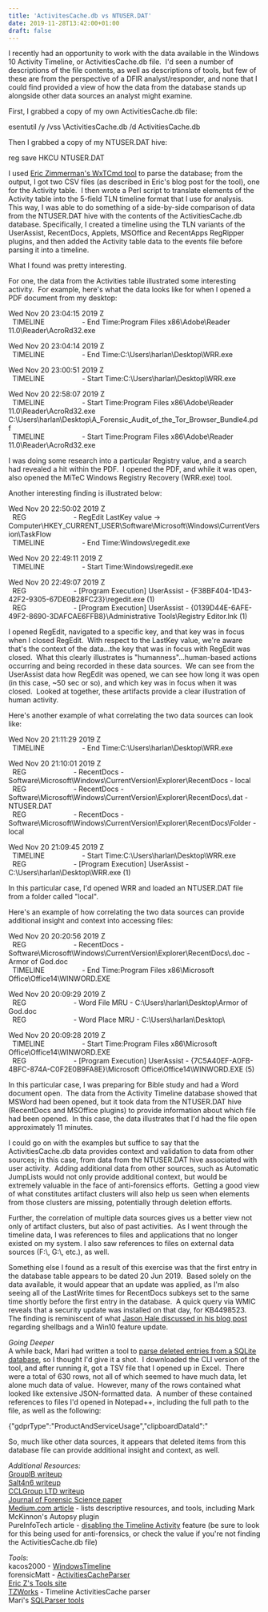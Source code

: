 ```yaml
---
title: 'ActivitesCache.db vs NTUSER.DAT'
date: 2019-11-28T13:42:00+01:00
draft: false
---
```


I recently had an opportunity to work with the data available in the Windows 10 Activity Timeline, or ActivitiesCache.db file.  I'd seen a number of descriptions of the file contents, as well as descriptions of tools, but few of these are from the perspective of a DFIR analyst/responder, and none that I could find provided a view of how the data from the database stands up alongside other data sources an analyst might examine.  
  
First, I grabbed a copy of my own ActivitiesCache.db file:  
  
esentutil /y /vss \\ActivitiesCache.db /d ActivitiesCache.db  
  
Then I grabbed a copy of my NTUSER.DAT hive:  
  
reg save HKCU NTUSER.DAT  
  
I used [Eric Zimmerman's WxTCmd tool](https://binaryforay.blogspot.com/2018/05/introducing-wxtcmd.html) to parse the database; from the output, I got two CSV files (as described in Eric's blog post for the tool), one for the Activity table.  I then wrote a Perl script to translate elements of the Activity table into the 5-field TLN timeline format that I use for analysis.  This way, I was able to do something of a side-by-side comparison of data from the NTUSER.DAT hive with the contents of the ActivitiesCache.db database. Specifically, I created a timeline using the TLN variants of the UserAssist, RecentDocs, Applets, MSOffice and RecentApps RegRipper plugins, and then added the Activity table data to the events file before parsing it into a timeline.  
  
What I found was pretty interesting.  
  
For one, the data from the Activities table illustrated some interesting activity.  For example, here's what the data looks like for when I opened a PDF document from my desktop:  
  
Wed Nov 20 23:04:15 2019 Z  
  TIMELINE                   - End Time:Program Files x86\\Adobe\\Reader 11.0\\Reader\\AcroRd32.exe   
  
Wed Nov 20 23:04:14 2019 Z  
  TIMELINE                   - End Time:C:\\Users\\harlan\\Desktop\\WRR.exe   
  
Wed Nov 20 23:00:51 2019 Z  
  TIMELINE                   - Start Time:C:\\Users\\harlan\\Desktop\\WRR.exe   
  
Wed Nov 20 22:58:07 2019 Z  
  TIMELINE                   - Start Time:Program Files x86\\Adobe\\Reader 11.0\\Reader\\AcroRd32.exe C:\\Users\\harlan\\Desktop\\A\_Forensic\_Audit\_of\_the\_Tor\_Browser\_Bundle4.pdf  
  TIMELINE                   - Start Time:Program Files x86\\Adobe\\Reader 11.0\\Reader\\AcroRd32.exe  
  
I was doing some research into a particular Registry value, and a search had revealed a hit within the PDF.  I opened the PDF, and while it was open, also opened the MiTeC Windows Registry Recovery (WRR.exe) tool.  
  
Another interesting finding is illustrated below:  
  
Wed Nov 20 22:50:02 2019 Z  
  REG                        - RegEdit LastKey value -> Computer\\HKEY\_CURRENT\_USER\\Software\\Microsoft\\Windows\\CurrentVersion\\TaskFlow  
  TIMELINE                   - End Time:Windows\\regedit.exe   
  
Wed Nov 20 22:49:11 2019 Z  
  TIMELINE                   - Start Time:Windows\\regedit.exe   
  
Wed Nov 20 22:49:07 2019 Z  
  REG                        - \[Program Execution\] UserAssist - {F38BF404-1D43-42F2-9305-67DE0B28FC23}\\regedit.exe (1)  
  REG                        - \[Program Execution\] UserAssist - {0139D44E-6AFE-49F2-8690-3DAFCAE6FFB8}\\Administrative Tools\\Registry Editor.lnk (1)  
  
I opened RegEdit, navigated to a specific key, and that key was in focus when I closed RegEdit.  With respect to the LastKey value, we're aware that's the context of the data...the key that was in focus with RegEdit was closed.  What this clearly illustrates is "humanness"...human-based actions occurring and being recorded in these data sources.  We can see from the UserAssist data how RegEdit was opened, we can see how long it was open (in this case, ~50 sec or so), and which key was in focus when it was closed.  Looked at together, these artifacts provide a clear illustration of human activity.  
  
Here's another example of what correlating the two data sources can look like:  
  
Wed Nov 20 21:11:29 2019 Z  
  TIMELINE                   - End Time:C:\\Users\\harlan\\Desktop\\WRR.exe   
  
Wed Nov 20 21:10:01 2019 Z  
  REG                        - RecentDocs - Software\\Microsoft\\Windows\\CurrentVersion\\Explorer\\RecentDocs - local  
  REG                        - RecentDocs - Software\\Microsoft\\Windows\\CurrentVersion\\Explorer\\RecentDocs\\.dat - NTUSER.DAT  
  REG                        - RecentDocs - Software\\Microsoft\\Windows\\CurrentVersion\\Explorer\\RecentDocs\\Folder - local  
  
Wed Nov 20 21:09:45 2019 Z  
  TIMELINE                   - Start Time:C:\\Users\\harlan\\Desktop\\WRR.exe   
  REG                        - \[Program Execution\] UserAssist - C:\\Users\\harlan\\Desktop\\WRR.exe (1)  
  
In this particular case, I'd opened WRR and loaded an NTUSER.DAT file from a folder called "local".  
  
Here's an example of how correlating the two data sources can provide additional insight and context into accessing files:  
  
Wed Nov 20 20:20:56 2019 Z  
  REG                        - RecentDocs - Software\\Microsoft\\Windows\\CurrentVersion\\Explorer\\RecentDocs\\.doc - Armor of God.doc  
  TIMELINE                   - End Time:Program Files x86\\Microsoft Office\\Office14\\WINWORD.EXE   
  
Wed Nov 20 20:09:29 2019 Z  
  REG                        - Word File MRU - C:\\Users\\harlan\\Desktop\\Armor of God.doc  
  REG                        - Word Place MRU - C:\\Users\\harlan\\Desktop\\  
  
Wed Nov 20 20:09:28 2019 Z  
  TIMELINE                   - Start Time:Program Files x86\\Microsoft Office\\Office14\\WINWORD.EXE   
  REG                        - \[Program Execution\] UserAssist - {7C5A40EF-A0FB-4BFC-874A-C0F2E0B9FA8E}\\Microsoft Office\\Office14\\WINWORD.EXE (5)  
  
In this particular case, I was preparing for Bible study and had a Word document open.  The data from the Activity Timeline database showed that MSWord had been opened, but it took data from the NTUSER.DAT hive (RecentDocs and MSOffice plugins) to provide information about which file had been opened.  In this case, the data illustrates that I'd had the file open approximately 11 minutes.  
  
I could go on with the examples but suffice to say that the ActivitiesCache.db data provides context and validation to data from other sources; in this case, from data from the NTUSER.DAT hive associated with user activity.  Adding additional data from other sources, such as Automatic JumpLists would not only provide additional context, but would be extremely valuable in the face of anti-forensics efforts.  Getting a good view of what constitutes artifact clusters will also help us seen when elements from those clusters are missing, potentially through deletion efforts.  
  
Further, the correlation of multiple data sources gives us a better view not only of artifact clusters, but also of past activities.  As I went through the timeline data, I was references to files and applications that no longer existed on my system. I also saw references to files on external data sources (F:\\, G:\\, etc.), as well.  
  
Something else I found as a result of this exercise was that the first entry in the database table appears to be dated 20 Jun 2019.  Based solely on the data available, it would appear that an update was applied, as I'm also seeing all of the LastWrite times for RecentDocs subkeys set to the same time shortly before the first entry in the database.  A quick query via WMIC reveals that a security update was installed on that day, for KB4498523.  The finding is reminiscent of what [Jason Hale discussed in his blog post](https://df-stream.com/2019/10/shellbags-windows-10-feature-updates/) regarding shellbags and a Win10 feature update.  
  
_Going Deeper_  
A while back, Mari had written a tool to [parse deleted entries from a SQLite database](http://az4n6.blogspot.com/2013/11/python-parser-to-recover-deleted-sqlite.html), so I thought I'd give it a shot.  I downloaded the CLI version of the tool, and after running it, got a TSV file that I opened up in Excel.  There were a total of 630 rows, not all of which seemed to have much data, let alone much data of value.  However, many of the rows contained what looked like extensive JSON-formatted data.  A number of these contained references to files I'd opened in Notepad++, including the full path to the file, as well as the following:  
  
{"gdprType":"ProductAndServiceUsage","clipboardDataId":"  
  
So, much like other data sources, it appears that deleted items from this database file can provide additional insight and context, as well.  
  
_Additional Resources:_  
[GroupIB writeup](https://www.group-ib.com/blog/windows10_timeline_for_forensics)  
[Salt4n6 writeup](https://salt4n6.com/2018/05/03/windows-10-timeline-forensic-artefacts/)  
[CCLGroup LTD writeup](https://cclgroupltd.com/2018/05/03/windows-10-timeline-forensic-artefacts/)  
[Journal of Forensic Science paper](https://onlinelibrary.wiley.com/doi/abs/10.1111/1556-4029.13875)  
[Medium.com article](https://medium.com/@soji256/list-of-windows-10-timeline-analysis-articles-c61595b49e0d) - lists descriptive resources, and tools, including Mark McKinnon's Autopsy plugin  
PureInfoTech article - [disabling the Timeline Activity](https://pureinfotech.com/disable-timeline-windows-10/) feature (be sure to look for this being used for anti-forensics, or check the value if you're not finding the ActivitiesCache.db file)  
  
_Tools_:  
kacos2000 - [WindowsTimeline](https://github.com/kacos2000/WindowsTimeline/releases/)  
forensicMatt - [ActivitiesCacheParser](https://github.com/forensicmatt/ActivitiesCacheParser)  
[Eric Z's Tools site](http://ericzimmerman.github.io/#!index.md)  
[TZWorks](https://tzworks.net/prototype_page.php?proto_id=41) - Timeline ActivitiesCache parser  
Mari's [SQLParser tools](https://github.com/mdegrazia/SQLite-Deleted-Records-Parser/releases)